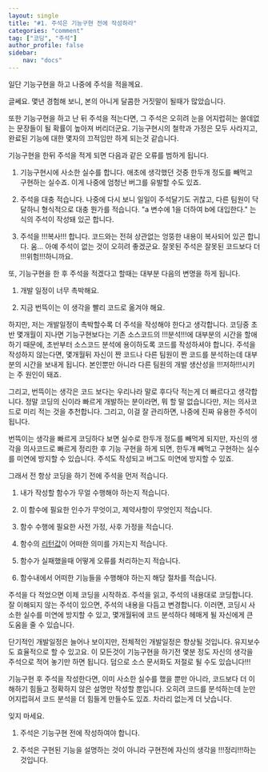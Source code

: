 ```yaml
---
layout: single
title: "#1. 주석은 기능구현 전에 작성하라"
categories: "comment"
tag: ["코딩", "주석"]
author_profile: false
sidebar: 
    nav: "docs"
---
```


일단 기능구현을 하고 나중에 주석을 적을께요.

글쎄요. 몇년 경험해 보니, 본의 아니게 달콤한 거짓말이 될때가 많았습니다.

또한 기능구현을 하고 난 뒤 주석을 적는다면, 그 주석은 오히려 눈을 어지럽히는 쓸데없는 문장들이 될 확률이 높아져 버리더군요. 기능구현시의 철학과 가정은 모두 사라지고, 완료된 기능에 대한 몇자의 끄적임만 하게 되는것 같습니다.

기능구현을 한뒤 주석을 적게 되면 다음과 같은 오류를 범하게 됩니다.

1. 기능구현시에 사소한 실수를 합니다. 애초에 생각했던 것중 한두개 정도를 빼먹고 구현하는 실수죠. 이게 나중에 엄청난 버그를 유발할 수도 있죠.

2. 주석을 대충 적습니다. 나중에 다시 보니 일일이 주석달기도 귀찮고, 다른 팀원이 닥달하니 형식적으로 대충 뭔가를 적습니다. "a 변수에 1을 더하여 b에 대입한다." 는 식의 주석이 작성돼 있곤 합니다.

3. 주석을 !!!복사!!! 합니다. 코드와는 전혀 상관없는 엉뚱한 내용이 복사되어 있곤 합니다. 움... 아예 주석이 없는 것이 오히려 좋겠군요. 잘못된 주석은 잘못된 코드보다 더 !!!위험!!!하니까요.
 
또, 기능구현을 한 후 주석을 적겠다고 할때는 대부분 다음의 변명을 하게 됩니다.

1. 개발 일정이 너무 촉박해요.

2. 지금 번뜩이는 이 생각을 빨리 코드로 옮겨야 해요.

하지만, 저는 개발일정이 촉박할수록 더 주석을 작성해야 한다고 생각합니다. 코딩중 초반 몇개월이 지나면 기능구현보다는 기존 소스코드의 !!!분석!!!에 대부분의 시간을 할애하기 때문에, 초반부터 소스코드 분석에 용이하도록 코드를 작성하셔야 합니다. 주석을 작성하지 않는다면, 몇개월뒤 자신이 짠 코드나 다른 팀원이 짠 코드를 분석하는데 대부분의 시간을 보내게 됩니다. 본인뿐만 아니라 다른 팀원의 개발 생산성을 !!!저하!!!시키는 주 원인이 돼죠.

그리고, 번뜩이는 생각은 코드 보다는 우리나라 말로 후다닥 적는게 더 빠르다고 생각합니다. 정말 코딩의 신이라 빠르게 개발하는 분이라면, 뭐 할 말 없습니다만, 저는 의사코드로 미리 적는 것을 추천합니다. 그리고, 이걸 잘 관리하면, 나중에 진짜 유용한 주석이 됩니다.

번뜩이는 생각을 빠르게 코딩하다 보면 실수로 한두개 정도를 빼먹게 되지만, 자신의 생각을 의사코드로 빠르게 정리한 후 기능 구현을 하게 되면, 한두개 빼먹고 구현하는 실수를 미연에 방지할 수 있습니다. 주석도 작성되고 버그도 미연에 방지할 수 있죠.

그래서 전 항상 코딩을 하기 전에 주석을 먼저 적습니다.

1. 내가 작성할 함수가 무얼 수행해야 하는지 적습니다.

2. 이 함수에 필요한 인수가 무엇이고, 제약사항이 무엇인지 적습니다.

3. 함수 수행에 필요한 사전 가정, 사후 가정을 적습니다.

4. 함수의 [리턴값](https://tango1202.github.io/classic-cpp-guide/classic-cpp-guide-function/#%EB%A6%AC%ED%84%B4%EA%B0%92)이 어떠한 의미를 가지는지 적습니다.

5. 함수가 실패했을때 어떻게 오류를 처리하는지 적습니다.

6. 함수내에서 어떠한 기능들을 수행해야 하는지 해당 절차를 적습니다.

주석을 다 적었으면 이제 코딩을 시작하죠. 주석을 읽고, 주석의 내용대로 코딩합니다. 잘 이해되지 않는 주석이 있으면, 주석의 내용을 다듬고 변경합니다. 이러면, 코딩시 사소한 실수를 미연에 방지할 수 있고, 몇개월뒤에 코드 분석하다 헤매게 될 자신에게 큰 도움을 줄 수 있습니다. 

단기적인 개발일정은 늘어나 보이지만, 전체적인 개발일정은 향상될 것입니다. 유지보수도 효율적으로 할 수 있고요. 이 모든것이 기능구현을 하기전 몇분 정도 자신의 생각을 주석으로 적어 놓기만 하면 됩니다. 덤으로 소스 문서화도 저절로 될 수도 있습니다!!!

기능구현 후 주석을 작성한다면, 이미 사소한 실수를 했을 뿐만 아니라, 코드보다 더 이해하기 힘들고 정확하지 않은 설명만 작성할 뿐입니다. 오히려 코드를 분석하는데 눈만 어지럽혀서 코드 분석을 더 힘들게 만들수도 있죠. 차라리 없는게 더 낫습니다.

잊지 마세요.

1. 주석은 기능구현 전에 작성하여야 합니다.

2. 주석은 구현된 기능을 설명하는 것이 아니라 구현전에 자신의 생각을 !!!정리!!!하는 것입니다.
